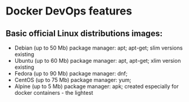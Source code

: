 # Docker DevOps features

## Basic official Linux distributions images:
* Debian (up to 50 Mb) package manager: apt; apt-get; slim versions existing
* Ubuntu (up to 60 Mb) package manager: apt, apt-get; xlim version existing
* Fedora (up to 90 Mb) package manager: dnf; 
* CentOS (up to 75 Mb) package manager: yum;
* Alpine (up to 5 Mb) package manager: apk; created especially for docker containers - the lightest

